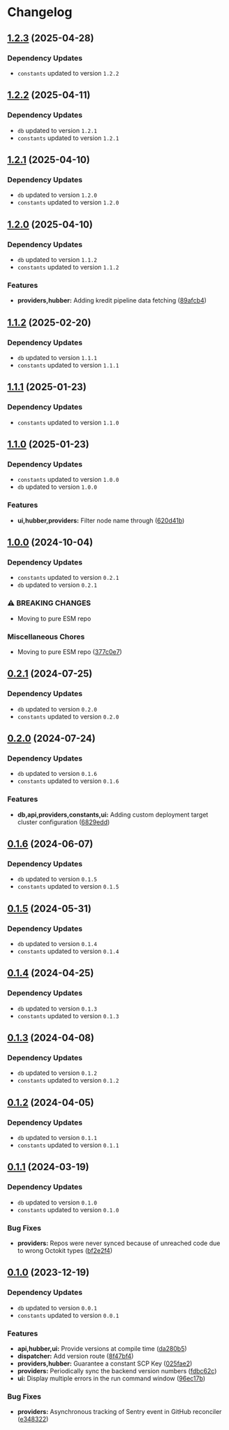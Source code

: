 # Changelog
## [1.2.3](https://github.com/klave-network/platform/compare/providers@1.2.2...providers@1.2.3) (2025-04-28)

### Dependency Updates

* `constants` updated to version `1.2.2`
## [1.2.2](https://github.com/klave-network/platform/compare/providers@1.2.1...providers@1.2.2) (2025-04-11)

### Dependency Updates

* `db` updated to version `1.2.1`
* `constants` updated to version `1.2.1`
## [1.2.1](https://github.com/klave-network/platform/compare/providers@1.2.0...providers@1.2.1) (2025-04-10)

### Dependency Updates

* `db` updated to version `1.2.0`
* `constants` updated to version `1.2.0`
## [1.2.0](https://github.com/klave-network/platform/compare/providers@1.1.2...providers@1.2.0) (2025-04-10)

### Dependency Updates

* `db` updated to version `1.1.2`
* `constants` updated to version `1.1.2`

### Features

* **providers,hubber:** Adding kredit pipeline data fetching ([89afcb4](https://github.com/klave-network/platform/commit/89afcb4f0154b4acc225a12ae86657d9752c0084))

## [1.1.2](https://github.com/klave-network/platform/compare/providers@1.1.1...providers@1.1.2) (2025-02-20)

### Dependency Updates

* `db` updated to version `1.1.1`
* `constants` updated to version `1.1.1`
## [1.1.1](https://github.com/klave-network/platform/compare/providers@1.1.0...providers@1.1.1) (2025-01-23)

### Dependency Updates

* `constants` updated to version `1.1.0`
## [1.1.0](https://github.com/klave-network/platform/compare/providers@1.0.0...providers@1.1.0) (2025-01-23)

### Dependency Updates

* `constants` updated to version `1.0.0`
* `db` updated to version `1.0.0`

### Features

* **ui,hubber,providers:** Filter node name through ([620d41b](https://github.com/klave-network/platform/commit/620d41b14324e777bf40fe275decbf890458954f))

## [1.0.0](https://github.com/klave-network/platform/compare/providers@0.2.1...providers@1.0.0) (2024-10-04)

### Dependency Updates

* `constants` updated to version `0.2.1`
* `db` updated to version `0.2.1`

### ⚠ BREAKING CHANGES

* Moving to pure ESM repo

### Miscellaneous Chores

* Moving to pure ESM repo ([377c0e7](https://github.com/klave-network/platform/commit/377c0e7413441ad3fbca90ec5967d668d871a98b))

## [0.2.1](https://github.com/klave-network/platform/compare/providers@0.2.0...providers@0.2.1) (2024-07-25)

### Dependency Updates

* `db` updated to version `0.2.0`
* `constants` updated to version `0.2.0`
## [0.2.0](https://github.com/klave-network/platform/compare/providers@0.1.6...providers@0.2.0) (2024-07-24)

### Dependency Updates

* `db` updated to version `0.1.6`
* `constants` updated to version `0.1.6`

### Features

* **db,api,providers,constants,ui:** Adding custom deployment target cluster configuration ([6829edd](https://github.com/klave-network/platform/commit/6829edd447621c4c479ba0d687ebdc5f1533272c))

## [0.1.6](https://github.com/klave-network/platform/compare/providers@0.1.5...providers@0.1.6) (2024-06-07)

### Dependency Updates

* `db` updated to version `0.1.5`
* `constants` updated to version `0.1.5`
## [0.1.5](https://github.com/klave-network/platform/compare/providers@0.1.4...providers@0.1.5) (2024-05-31)

### Dependency Updates

* `db` updated to version `0.1.4`
* `constants` updated to version `0.1.4`
## [0.1.4](https://github.com/klave-network/platform/compare/providers@0.1.3...providers@0.1.4) (2024-04-25)

### Dependency Updates

* `db` updated to version `0.1.3`
* `constants` updated to version `0.1.3`
## [0.1.3](https://github.com/klave-network/platform/compare/providers@0.1.2...providers@0.1.3) (2024-04-08)

### Dependency Updates

* `db` updated to version `0.1.2`
* `constants` updated to version `0.1.2`
## [0.1.2](https://github.com/klave-network/platform/compare/providers@0.1.1...providers@0.1.2) (2024-04-05)

### Dependency Updates

* `db` updated to version `0.1.1`
* `constants` updated to version `0.1.1`
## [0.1.1](https://github.com/klave-network/platform/compare/providers@0.1.0...providers@0.1.1) (2024-03-19)

### Dependency Updates

* `db` updated to version `0.1.0`
* `constants` updated to version `0.1.0`

### Bug Fixes

* **providers:** Repos were never synced because of unreached code due to wrong Octokit types ([bf2e2f4](https://github.com/klave-network/platform/commit/bf2e2f45d467ce6d0b3c0284cf2947990399dbf9))

## [0.1.0](https://github.com/klave-network/platform/compare/providers@0.0.1...providers@0.1.0) (2023-12-19)

### Dependency Updates

* `db` updated to version `0.0.1`
* `constants` updated to version `0.0.1`

### Features

* **api,hubber,ui:** Provide versions at compile time ([da280b5](https://github.com/klave-network/platform/commit/da280b518d945b29c519341bc3a0755e13e2d836))
* **dispatcher:** Add version route ([8f47bf4](https://github.com/klave-network/platform/commit/8f47bf4cd88d741e995fcb80fd603e7001c1559c))
* **providers,hubber:** Guarantee a constant SCP Key ([025fae2](https://github.com/klave-network/platform/commit/025fae25c4dd6059ab9fbf86cb5d16a57c23389e))
* **providers:** Periodically sync the backend version numbers ([fdbc62c](https://github.com/klave-network/platform/commit/fdbc62cd4dc6f5e15fb84b0dd658176ea63969b2))
* **ui:** Display multiple errors in the run command window ([96ec17b](https://github.com/klave-network/platform/commit/96ec17bb7383602ee4a49e36944dd7487ecc78b2))


### Bug Fixes

* **providers:** Asynchronous tracking of Sentry event in GitHub reconciler ([e348322](https://github.com/klave-network/platform/commit/e348322e9a9eb998adeacf005ee873032ed8edd2))
